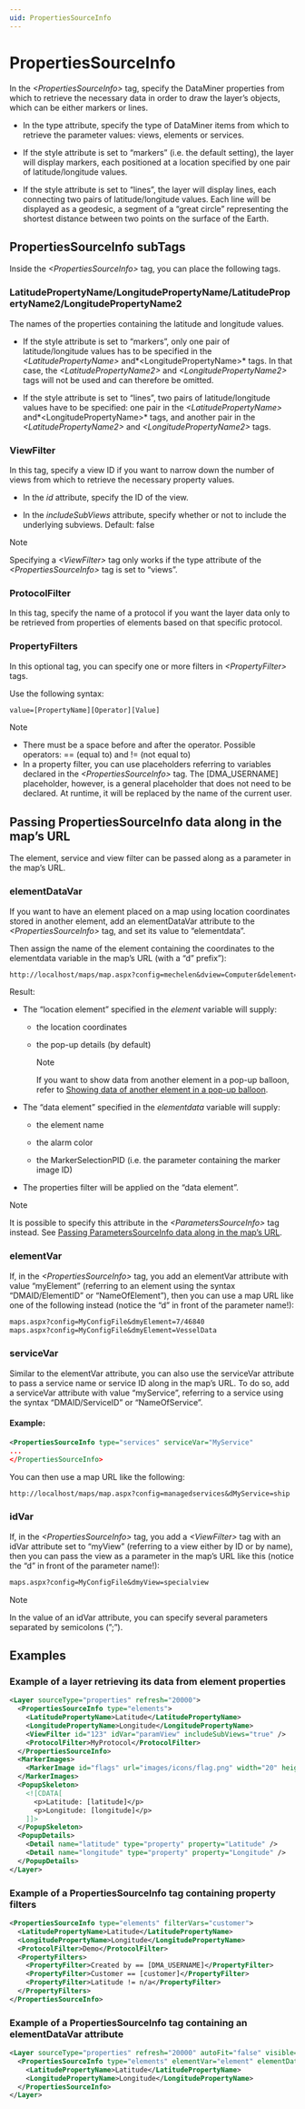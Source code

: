 ```yaml
---
uid: PropertiesSourceInfo
---
```


# PropertiesSourceInfo

In the *\<PropertiesSourceInfo>* tag, specify the DataMiner properties from which to retrieve the necessary data in order to draw the layer’s objects, which can be either markers or lines.

- In the type attribute, specify the type of DataMiner items from which to retrieve the parameter values: views, elements or services.

- If the style attribute is set to “markers” (i.e. the default setting), the layer will display markers, each positioned at a location specified by one pair of latitude/longitude values.

- If the style attribute is set to “lines”, the layer will display lines, each connecting two pairs of latitude/longitude values. Each line will be displayed as a geodesic, a segment of a “great circle” representing the shortest distance between two points on the surface of the Earth.

## PropertiesSourceInfo subTags

Inside the *\<PropertiesSourceInfo>* tag, you can place the following tags.

### LatitudePropertyName/LongitudePropertyName/LatitudePropertyName2/Longitude­PropertyName2

The names of the properties containing the latitude and longitude values.

- If the style attribute is set to “markers”, only one pair of latitude/longitude values has to be specified in the *\<LatitudePropertyName>* and*\<LongitudePropertyName>* tags. In that case, the *\<LatitudePropertyName2>* and *\<LongitudePropertyName2>* tags will not be used and can therefore be omitted.

- If the style attribute is set to “lines”, two pairs of latitude/longitude values have to be specified: one pair in the *\<LatitudePropertyName>* and*\<LongitudePropertyName>* tags, and another pair in the *\<LatitudePropertyName2>* and *\<LongitudePropertyName2>* tags.

### ViewFilter

In this tag, specify a view ID if you want to narrow down the number of views from which to retrieve the necessary property values.

- In the *id* attribute, specify the ID of the view.

- In the *includeSubViews* attribute, specify whether or not to include the underlying subviews. Default: false

> [!NOTE]
> Specifying a *\<ViewFilter>* tag only works if the type attribute of the *\<PropertiesSourceInfo>* tag is set to “views”.

### ProtocolFilter

In this tag, specify the name of a protocol if you want the layer data only to be retrieved from properties of elements based on that specific protocol.

### PropertyFilters

In this optional tag, you can specify one or more filters in *\<PropertyFilter>* tags.

Use the following syntax:

```txt
value=[PropertyName][Operator][Value]
```

> [!NOTE]
> - There must be a space before and after the operator. Possible operators: == (equal to) and != (not equal to)
> - In a property filter, you can use placeholders referring to variables declared in the *\<PropertiesSourceInfo>* tag. The \[DMA_USERNAME\] placeholder, however, is a general placeholder that does not need to be declared. At runtime, it will be replaced by the name of the current user.

## Passing PropertiesSourceInfo data along in the map’s URL

The element, service and view filter can be passed along as a parameter in the map’s URL.

### elementDataVar

If you want to have an element placed on a map using location coordinates stored in another element, add an elementDataVar attribute to the *\<PropertiesSourceInfo>* tag, and set its value to “elementdata”.

Then assign the name of the element containing the coordinates to the elementdata variable in the map’s URL (with a “d” prefix”):

```txt
http://localhost/maps/map.aspx?config=mechelen&dview=Computer&delement=LocationElementName&delementdata=DataElementName
```

Result:

- The “location element” specified in the *element* variable will supply:

    - the location coordinates

    - the pop-up details (by default)

        > [!NOTE]
        > If you want to show data from another element in a pop-up balloon, refer to [Showing data of another element in a pop-up balloon](xref:PopupSkeleton_and_PopupDetails#showing-data-of-another-element-in-a-pop-up-balloon).

- The “data element” specified in the *elementdata* variable will supply:

    - the element name

    - the alarm color

    - the MarkerSelectionPID (i.e. the parameter containing the marker image ID)

- The properties filter will be applied on the “data element”.

> [!NOTE]
> It is possible to specify this attribute in the *\<ParametersSourceInfo>* tag instead. See [Passing ParametersSourceInfo data along in the map’s URL](xref:ParametersSourceInfo#passing-parameterssourceinfo-data-along-in-the-maps-url).

### elementVar

If, in the *\<PropertiesSourceInfo>* tag, you add an elementVar attribute with value “myElement” (referring to an element using the syntax “DMAID/ElementID” or “NameOfElement”), then you can use a map URL like one of the following instead (notice the “d” in front of the parameter name!):

```txt
maps.aspx?config=MyConfigFile&dmyElement=7/46840
maps.aspx?config=MyConfigFile&dmyElement=VesselData
```

### serviceVar

Similar to the elementVar attribute, you can also use the serviceVar attribute to pass a service name or service ID along in the map’s URL. To do so, add a serviceVar attribute with value “myService”, referring to a service using the syntax “DMAID/ServiceID” or “NameOfService”.

#### Example:

```xml
<PropertiesSourceInfo type="services" serviceVar="MyService"
...
</PropertiesSourceInfo>
```

You can then use a map URL like the following:

```txt
http://localhost/maps/map.aspx?config=managedservices&dMyService=ship
```

### idVar

If, in the *\<PropertiesSourceInfo>* tag, you add a *\<ViewFilter>* tag with an idVar attribute set to “myView” (referring to a view either by ID or by name), then you can pass the view as a parameter in the map’s URL like this (notice the “d” in front of the parameter name!):

```txt
maps.aspx?config=MyConfigFile&dmyView=specialview
```

> [!NOTE]
> In the value of an idVar attribute, you can specify several parameters separated by semicolons (”;”).

## Examples

### Example of a layer retrieving its data from element properties

```xml
<Layer sourceType="properties" refresh="20000">
  <PropertiesSourceInfo type="elements">
    <LatitudePropertyName>Latitude</LatitudePropertyName>
    <LongitudePropertyName>Longitude</LongitudePropertyName>
    <ViewFilter id="123" idVar="paramView" includeSubViews="true" />
    <ProtocolFilter>MyProtocol</ProtocolFilter>
  </PropertiesSourceInfo>
  <MarkerImages>
    <MarkerImage id="flags" url="images/icons/flag.png" width="20" height="32" anchor="0,32" single="false" shadowUrl="images/icons/flag_shadow.png" shadowWidth="37" shadowHeight="32" shadowAnchor="0,32" shapeType="poly"  shape="1,1,1,20,18,20,18,1" />
  </MarkerImages>
  <PopupSkeleton>
    <![CDATA[
      <p>Latitude: [latitude]</p>
      <p>Longitude: [longitude]</p>
    ]]>
  </PopupSkeleton>
  <PopupDetails>
    <Detail name="latitude" type="property" property="Latitude" />
    <Detail name="longitude" type="property" property="Longitude" />
  </PopupDetails>
</Layer>
```

### Example of a PropertiesSourceInfo tag containing property filters

```xml
<PropertiesSourceInfo type="elements" filterVars="customer">
  <LatitudePropertyName>Latitude</LatitudePropertyName>
  <LongitudePropertyName>Longitude</LongitudePropertyName>
  <ProtocolFilter>Demo</ProtocolFilter>
  <PropertyFilters>
    <PropertyFilter>Created by == [DMA_USERNAME]</PropertyFilter>
    <PropertyFilter>Customer == [customer]</PropertyFilter>
    <PropertyFilter>Latitude != n/a</PropertyFilter>
  </PropertyFilters>
</PropertiesSourceInfo>
```

### Example of a PropertiesSourceInfo tag containing an elementDataVar attribute

```xml
<Layer sourceType="properties" refresh="20000" autoFit="false" visible="false" allowToggle="true"  name="Properties">
  <PropertiesSourceInfo type="elements" elementVar="element" elementDataVar="elementdata">
    <LatitudePropertyName>Latitude</LatitudePropertyName>
    <LongitudePropertyName>Longitude</LongitudePropertyName>
  </PropertiesSourceInfo>
</Layer>
```
